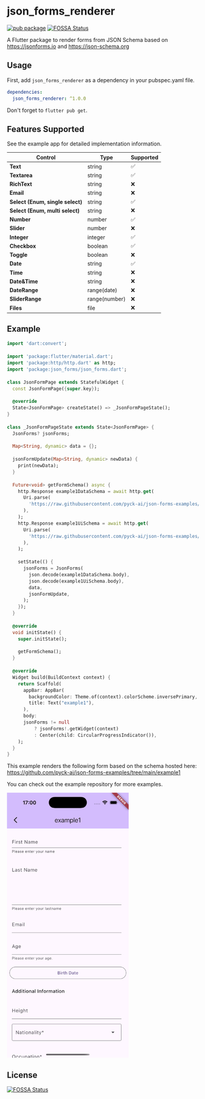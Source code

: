 <?code-excerpt path-base="example"?>

# json_forms_renderer

[![pub package](https://img.shields.io/pub/v/json_forms_renderer.svg)](https://pub.dev/packages/json_forms_renderer)
[![FOSSA Status](https://app.fossa.com/api/projects/git%2Bgithub.com%2Fpyck-ai%2Fjson-forms-renderer-flutter.svg?type=shield)](https://app.fossa.com/projects/git%2Bgithub.com%2Fpyck-ai%2Fjson-forms-renderer-flutter?ref=badge_shield)

A Flutter package to render forms from JSON Schema based on https://jsonforms.io and https://json-schema.org

## Usage

First, add `json_forms_renderer` as a dependency in your pubspec.yaml file.

```yaml
dependencies:
  json_forms_renderer: ^1.0.0
```

Don't forget to `flutter pub get`.

## Features Supported

See the example app for detailed implementation information.

| **Control**                      | **Type**        | **Supported** |
|----------------------------------|---------------|---------------|
| **Text**                         | string        | ✅             |
| **Textarea**                     | string        | ✅             |
| **RichText**                     | string        | ❌             |
| **Email**                        | string        | ❌             |
| **Select (Enum, single select)** | string        | ✅             |
| **Select (Enum, multi select)**  | string        | ❌             |
| **Number**                       | number        | ✅             |
| **Slider**                       | number        | ❌             |
| **Integer**                      | integer       | ✅             |
| **Checkbox**                     | boolean       | ✅             |
| **Toggle**                       | boolean       | ❌             |
| **Date**                         | string        | ✅             |
| **Time**                         | string        | ❌             |
| **Date&Time**                    | string        | ❌             |
| **DateRange**                    | range(date)   | ❌             |
| **SliderRange**                  | range(number) | ❌             |
| **Files**                        | file          | ❌             |

## Example

<?code-excerpt "lib/basic.dart (basic-example)"?>

```dart
import 'dart:convert';

import 'package:flutter/material.dart';
import 'package:http/http.dart' as http;
import 'package:json_forms/json_forms.dart';

class JsonFormPage extends StatefulWidget {
  const JsonFormPage({super.key});

  @override
  State<JsonFormPage> createState() => _JsonFormPageState();
}

class _JsonFormPageState extends State<JsonFormPage> {
  JsonForms? jsonForms;

  Map<String, dynamic> data = {};

  jsonFormUpdate(Map<String, dynamic> newData) {
    print(newData);
  }

  Future<void> getFormSchema() async {
    http.Response example1DataSchema = await http.get(
      Uri.parse(
        'https://raw.githubusercontent.com/pyck-ai/json-forms-examples/refs/heads/main/example1/dataSchema.json',
      ),
    );
    http.Response example1UiSchema = await http.get(
      Uri.parse(
        'https://raw.githubusercontent.com/pyck-ai/json-forms-examples/refs/heads/main/example1/uiSchema.json',
      ),
    );

    setState(() {
      jsonForms = JsonForms(
        json.decode(example1DataSchema.body),
        json.decode(example1UiSchema.body),
        data,
        jsonFormUpdate,
      );
    });
  }

  @override
  void initState() {
    super.initState();

    getFormSchema();
  }

  @override
  Widget build(BuildContext context) {
    return Scaffold(
      appBar: AppBar(
        backgroundColor: Theme.of(context).colorScheme.inversePrimary,
        title: Text("example1"),
      ),
      body:
      jsonForms != null
          ? jsonForms!.getWidget(context)
          : Center(child: CircularProgressIndicator()),
    );
  }
}

```

This example renders the following form based on the schema hosted here: https://github.com/pyck-ai/json-forms-examples/tree/main/example1

You can check out the example repository for more examples.

<img src="example.png" width="320" alt="Form Example">



## License
[![FOSSA Status](https://app.fossa.com/api/projects/git%2Bgithub.com%2Fpyck-ai%2Fjson-forms-renderer-flutter.svg?type=large)](https://app.fossa.com/projects/git%2Bgithub.com%2Fpyck-ai%2Fjson-forms-renderer-flutter?ref=badge_large)